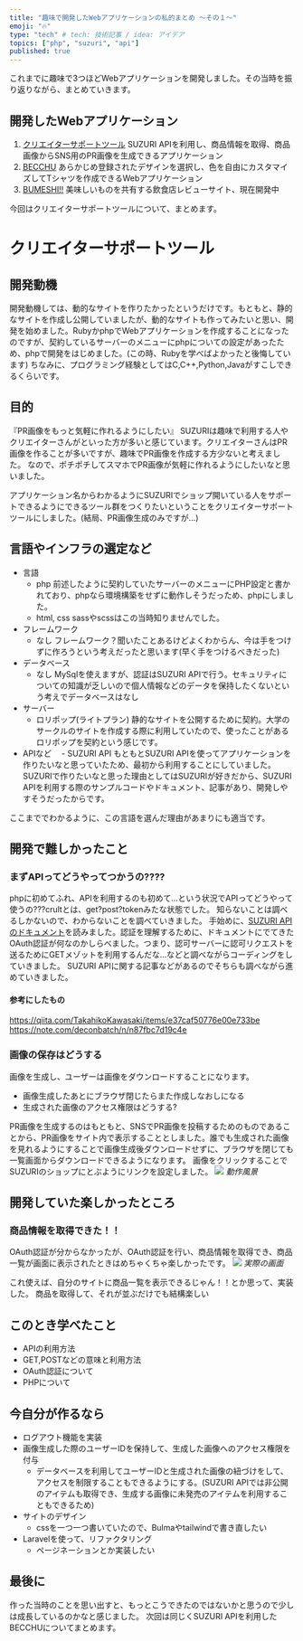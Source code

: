 ```yaml
---
title: "趣味で開発したWebアプリケーションの私的まとめ ～その１～"
emoji: "🔥"
type: "tech" # tech: 技術記事 / idea: アイデア
topics: ["php", "suzuri", "api"]
published: true
---
```

これまでに趣味で3つほどWebアプリケーションを開発しました。その当時を振り返りながら、まとめていきます。
## 開発したWebアプリケーション
1. [クリエイターサポートツール](https://creator-support-tool.yu-9.work/)
  SUZURI APIを利用し、商品情報を取得、商品画像からSNS用のPR画像を生成できるアプリケーション
3. [BECCHU](http://becchu.yu-9.work/)
  あらかじめ登録されたデザインを選択し、色を自由にカスタマイズしてTシャツを作成できるWebアプリケーション
5. [BUMESHI!!](https://bumeshi-eat.herokuapp.com/)
  美味しいものを共有する飲食店レビューサイト、現在開発中 
  
今回はクリエイターサポートツールについて、まとめます。

# クリエイターサポートツール
## 開発動機
開発動機しては、動的なサイトを作りたかったというだけです。もともと、静的なサイトを作成し公開していましたが、動的なサイトも作ってみたいと思い、開発を始めました。RubyかphpでWebアプリケーションを作成することになったのですが、契約しているサーバーのメニューにphpについての設定があったため、phpで開発をはじめました。(この時、Rubyを学べばよかったと後悔しています)
ちなみに、プログラミング経験としてはC,C++,Python,Javaがすこしできるくらいです。

## 目的
『PR画像をもっと気軽に作れるようにしたい』
SUZURIは趣味で利用する人やクリエイターさんがといった方が多いと感じています。クリエイターさんはPR画像を作ることが多いですが、趣味でPR画像を作成する方少ないと考えました。
なので、ポチポチしてスマホでPR画像が気軽に作れるようにしたいなと思いました。

アプリケーション名からわかるようにSUZURIでショップ開いている人をサポートできるようにできるツール群をつくりたいということをクリエイターサポートツールにしました。(結局、PR画像生成のみですが...)


## 言語やインフラの選定など
- 言語
  - php
  前述したように契約していたサーバーのメニューにPHP設定と書かれており、phpなら環境構築をせずに動作しそうだっため、phpにしました。
  - html, css
   sassやscssはこの当時知りませんでした。
- フレームワーク
  - なし
    フレームワーク？聞いたことあるけどよくわからん、今は手をつけずに作ろうという考えだったと思います(早く手をつけるべきだった)
- データベース
  - なし
    MySqlを使えますが、認証はSUZURI APIで行う。セキュリティについての知識が乏しいので個人情報などのデータを保持したくないという考えでデータベースはなし
- サーバー
  - ロリポップ(ライトプラン)
    静的なサイトを公開するために契約。大学のサークルのサイトを作成する際に利用していたので、使ったことがあるロリポップを契約という感じです。
- APIなど
　- SUZURI API
    もともとSUZURI APIを使ってアプリケーションを作りたいなと思っていたため、最初から利用することにしていました。
    SUZURIで作りたいなと思った理由としてはSUZURIが好きだから、SUZURI APIを利用する際のサンプルコードやドキュメント、記事があり、開発しやすそうだったからです。

ここまででわかるように、この言語を選んだ理由があまりにも適当です。

## 開発で難しかったこと
### まずAPIってどうやってつかうの????
phpに初めてふれ、APIを利用するのも初めて...という状況でAPIってどうやって使うの???crultとは、get?post?tokenみたな状態でした。
知らないことは調べるしかないので、わからないことを調べていきました。
手始めに、[SUZURI APIのドキュメント](https://suzuri.jp/developer/documentation/v1)を読みました。認証を理解するために、ドキュメントにでてきたOAuth認証が何なのかしらべました。つまり、認可サーバーに認可リクエストを送るためにGETメゾットを利用するんだな...などと調べながらコーディングをしていきました。
SUZURI APIに関する記事などがあるのでそちらも調べながら進めていきました。

#### 参考にしたもの
https://qiita.com/TakahikoKawasaki/items/e37caf50776e00e733be
https://note.com/deconbatch/n/n87fbc7d19c4e



### 画像の保存はどうする
画像を生成し、ユーザーは画像をダウンロードすることになります。
- 画像生成したあとにブラウザ閉じたらまた作成しなおしになる
- 生成された画像のアクセス権限はどうする?

PR画像を生成するのはもともと、SNSでPR画像を投稿するためのものであることから、PR画像をサイト内で表示することとしました。誰でも生成された画像を見れるようにすることで画像生成後ダウンロードせずに、ブラウザを閉じても一覧画面からダウンロードできるようになります。
画像をクリックすることでSUZURIのショップにとぶようにリンクを設定しました。
![](https://storage.googleapis.com/zenn-user-upload/8vm2qws1xw0242oba5u4eb9yvxky)
*動作風景*
## 開発していた楽しかったところ
### 商品情報を取得できた！！
OAuth認証が分からなかったが、OAuth認証を行い、商品情報を取得でき、商品一覧が画面に表示されたときはめちゃくちゃ楽しかったです。
![](https://storage.googleapis.com/zenn-user-upload/w60iw8f8s0433pj7jr15eic8pzt6)
*実際の画面*

これ使えば、自分のサイトに商品一覧を表示できるじゃん！！とか思って、実装した。
商品を取得して、それが並ぶだけでも結構楽しい

## このとき学べたこと
- APIの利用方法
- GET,POSTなどの意味と利用方法
- OAuth認証について
- PHPについて

## 今自分が作るなら
- ログアウト機能を実装
- 画像生成した際のユーザーIDを保持して、生成した画像へのアクセス権限を付与
  - データベースを利用してユーザーIDと生成された画像の紐づけをして、アクセスを制限することもできるようにする。(SUZURI APIでは非公開のアイテムも取得でき、生成する画像に未発売のアイテムを利用することもできるため)
- サイトのデザイン
  - cssを一つ一つ書いていたので、Bulmaやtailwindで書き直したい
- Laravelを使って、リファクタリング
  - ページネーションとか実装したい

## 最後に
作った当時のことを思い出すと、もっとこうできたのではないかと思うので少しは成長しているのかなと感じました。
次回は同じくSUZURI APIを利用したBECCHUについてまとめます。



